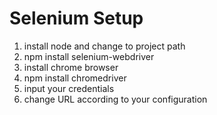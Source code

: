 # Selenium Setup
1. install node and change to project path
2. npm install selenium-webdriver
3. install chrome browser
4. npm install chromedriver
5. input your credentials
6. change URL according to your configuration

